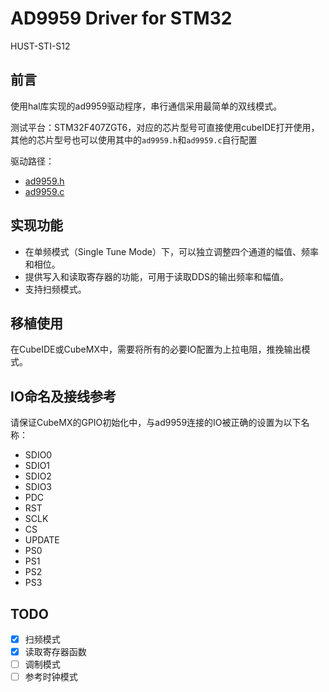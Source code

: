 # AD9959 Driver for STM32

HUST-STI-S12

## 前言

使用hal库实现的ad9959驱动程序，串行通信采用最简单的双线模式。

测试平台：STM32F407ZGT6，对应的芯片型号可直接使用cubeIDE打开使用，其他的芯片型号也可以使用其中的`ad9959.h`和`ad9959.c`自行配置

驱动路径：
- [ad9959.h](Core/Inc/ad9959.h)
- [ad9959.c](Core/Src/ad9959.c)

## 实现功能

- 在单频模式（Single Tune Mode）下，可以独立调整四个通道的幅值、频率和相位。
- 提供写入和读取寄存器的功能，可用于读取DDS的输出频率和幅值。
- 支持扫频模式。

## 移植使用

在CubeIDE或CubeMX中，需要将所有的必要IO配置为上拉电阻，推挽输出模式。

## IO命名及接线参考

请保证CubeMX的GPIO初始化中，与ad9959连接的IO被正确的设置为以下名称：

- SDIO0 
- SDIO1 
- SDIO2 
- SDIO3 
- PDC   
- RST   
- SCLK  
- CS    
- UPDATE
- PS0   
- PS1   
- PS2   
- PS3   


## TODO

- [x] 扫频模式
- [x] 读取寄存器函数
- [ ] 调制模式
- [ ] 参考时钟模式

